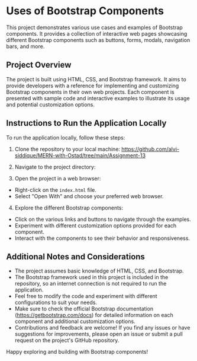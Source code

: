 # Uses of Bootstrap Components

This project demonstrates various use cases and examples of Bootstrap components. It provides a collection of interactive web pages showcasing different Bootstrap components such as buttons, forms, modals, navigation bars, and more.

## Project Overview

The project is built using HTML, CSS, and Bootstrap framework. It aims to provide developers with a reference for implementing and customizing Bootstrap components in their own web projects. Each component is presented with sample code and interactive examples to illustrate its usage and potential customization options.

## Instructions to Run the Application Locally

To run the application locally, follow these steps:

1. Clone the repository to your local machine:
https://github.com/alvi-siddique/MERN-with-Ostad/tree/main/Assignment-13

2. Navigate to the project directory:

3. Open the project in a web browser:
- Right-click on the `index.html` file.
- Select "Open With" and choose your preferred web browser.

4. Explore the different Bootstrap components:
- Click on the various links and buttons to navigate through the examples.
- Experiment with different customization options provided for each component.
- Interact with the components to see their behavior and responsiveness.

## Additional Notes and Considerations

- The project assumes basic knowledge of HTML, CSS, and Bootstrap.
- The Bootstrap framework used in this project is included in the repository, so an internet connection is not required to run the application.
- Feel free to modify the code and experiment with different configurations to suit your needs.
- Make sure to check the official Bootstrap documentation (https://getbootstrap.com/docs) for detailed information on each component and additional customization options.
- Contributions and feedback are welcome! If you find any issues or have suggestions for improvements, please open an issue or submit a pull request on the project's GitHub repository.

Happy exploring and building with Bootstrap components!
